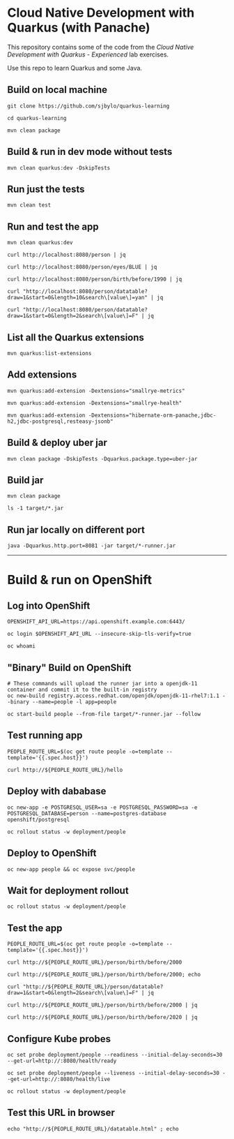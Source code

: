 # Cloud Native Development with Quarkus (with Panache)

This repository contains some of the code from the _Cloud Native Development with Quarkus - Experienced_ lab exercises.

Use this repo to learn Quarkus and some Java. 

## Build on local machine 

```
git clone https://github.com/sjbylo/quarkus-learning 

cd quarkus-learning

mvn clean package
```

## Build & run in dev mode without tests

```
mvn clean quarkus:dev -DskipTests
```

## Run just the tests

```
mvn clean test
```

## Run and test the app 

```
mvn clean quarkus:dev

curl http://localhost:8080/person | jq

curl http://localhost:8080/person/eyes/BLUE | jq 

curl http://localhost:8080/person/birth/before/1990 | jq

curl "http://localhost:8080/person/datatable?draw=1&start=0&length=10&search\[value\]=yan" | jq

curl "http://localhost:8080/person/datatable?draw=1&start=0&length=2&search\[value\]=F" | jq
```

## List all the Quarkus extensions 

```
mvn quarkus:list-extensions
```

## Add extensions 

```
mvn quarkus:add-extension -Dextensions="smallrye-metrics"

mvn quarkus:add-extension -Dextensions="smallrye-health"

mvn quarkus:add-extension -Dextensions="hibernate-orm-panache,jdbc-h2,jdbc-postgresql,resteasy-jsonb"
```

## Build & deploy uber jar 

```
mvn clean package -DskipTests -Dquarkus.package.type=uber-jar
```

## Build jar 

```
mvn clean package

ls -1 target/*.jar
```

## Run jar locally on different port 

```
java -Dquarkus.http.port=8081 -jar target/*-runner.jar
```

---------

# Build & run on OpenShift 

## Log into OpenShift 

```
OPENSHIFT_API_URL=https://api.openshift.example.com:6443/

oc login $OPENSHIFT_API_URL --insecure-skip-tls-verify=true

oc whoami
```

## "Binary" Build on OpenShift 

```
# These commands will upload the runner jar into a openjdk-11 container and commit it to the built-in registry
oc new-build registry.access.redhat.com/openjdk/openjdk-11-rhel7:1.1 --binary --name=people -l app=people

oc start-build people --from-file target/*-runner.jar --follow
```

## Test running app

```
PEOPLE_ROUTE_URL=$(oc get route people -o=template --template='{{.spec.host}}')

curl http://${PEOPLE_ROUTE_URL}/hello
```

## Deploy with dababase 

```
oc new-app -e POSTGRESQL_USER=sa -e POSTGRESQL_PASSWORD=sa -e POSTGRESQL_DATABASE=person --name=postgres-database openshift/postgresql

oc rollout status -w deployment/people
```

## Deploy to OpenShift

```
oc new-app people && oc expose svc/people
```

## Wait for deployment rollout 

```
oc rollout status -w deployment/people
```

## Test the app

```
PEOPLE_ROUTE_URL=$(oc get route people -o=template --template='{{.spec.host}}')

curl http://${PEOPLE_ROUTE_URL}/person/birth/before/2000

curl http://${PEOPLE_ROUTE_URL}/person/birth/before/2000; echo 

curl "http://${PEOPLE_ROUTE_URL}/person/datatable?draw=1&start=0&length=2&search\[value\]=F" | jq

curl http://${PEOPLE_ROUTE_URL}/person/birth/before/2000 | jq

curl http://${PEOPLE_ROUTE_URL}/person/birth/before/2020 | jq
```

## Configure Kube probes 

```
oc set probe deployment/people --readiness --initial-delay-seconds=30 --get-url=http://:8080/health/ready

oc set probe deployment/people --liveness --initial-delay-seconds=30 --get-url=http://:8080/health/live

oc rollout status -w deployment/people
```

## Test this URL in browser 

```
echo "http://${PEOPLE_ROUTE_URL}/datatable.html" ; echo
```

